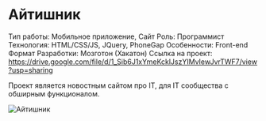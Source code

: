 # Айтишник

Тип работы: Мобильное приложение, Сайт
Роль: Программист
Технология: HTML/CSS/JS, JQuery, PhoneGap
Особенности: Front-end
Формат Разработки: Мозготон (Хакатон)
Ссылка на проект: https://drive.google.com/file/d/1_Sib6J1xYmeKcklJszYIMvIewJvrTWF7/view?usp=sharing

Проект является новостным сайтом про IT, для IT сообщества с обширным функционалом.

![Айтишник](4_1.png)